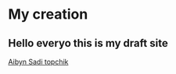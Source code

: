 # My creation
## Hello everyo this is my draft site

[Aibyn Sadi topchik](https://zhaik007.github.io/Spaidama/)
